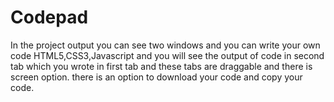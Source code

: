 # Codepad
In the project output you can see two windows and you can write your own code HTML5,CSS3,Javascript and you will see the output of code in second tab which you wrote in first tab and these tabs are draggable and there is screen option. there is an option to download your code and copy your code.
